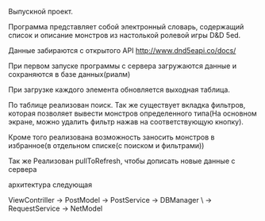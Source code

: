 Выпускной проект.

Программа представляет собой электронный словарь, содержащий список и описание монстров из настолькой ролевой игры D&D 5ed.

Данные забираются с открытого API
http://www.dnd5eapi.co/docs/

При первом запуске программы с сервера загружаются данные и сохраняются в базе данных(риалм)

При загрузке каждого элемента обновляется выходная таблица.

По таблице реализован поиск. Так же существует вкладка фильтров, которая позволяет вывести монстров определенного типа(На основном экране, можно удалить фильтр нажав на соответствующую кнопку).

Кроме того реализована возможность заносить монстров в избранное(в отдельном списке(с поиском и фильтрами))

Так же Реализован pullToRefresh, чтобы дописать новые данные с сервера

архитектура следующая

ViewContriller -> PostModel -> PostService -> DBManager 
                                                                     \ -> RequestService -> NetModel


